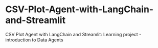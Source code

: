 # CSV-Plot-Agent-with-LangChain-and-Streamlit
CSV Plot Agent with LangChain and Streamlit: Learning project - introduction to Data Agents
